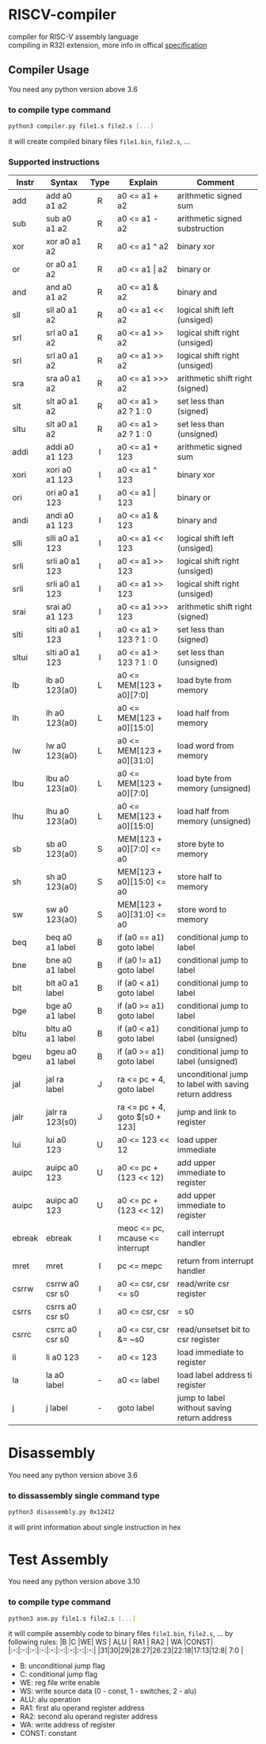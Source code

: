 # RISCV-compiler
compiler for RISC-V assembly language \
compiling in R32I extension, more info in offical [specification][SPEC]

## Compiler Usage

You need any python version above 3.6
### to compile type command
```bash
python3 compiler.py file1.s file2.s [...]
```
it will create compiled binary files `file1.bin`, `file2.s`, ...
### Supported instructions
| Instr	| Syntax			| Type  | Explain					| Comment								|
| ----- | -----------------	|:-----:| ------------------------- | --------------------------------- 	|
| add	| add a0 a1 a2		| R		| a0 <= a1 + a2				| arithmetic signed sum					|
| sub	| sub a0 a1 a2		| R		| a0 <= a1 - a2				| arithmetic signed substruction		|
| xor	| xor a0 a1 a2		| R		| a0 <= a1 ^ a2				| binary xor							|
| or	| or a0 a1 a2		| R		| a0 <= a1 \| a2			| binary or								|
| and	| and a0 a1 a2		| R		| a0 <= a1 & a2				| binary and							|
| sll	| sll a0 a1 a2		| R		| a0 <= a1 << a2			| logical shift left (unsiged)			|
| srl	| srl a0 a1 a2		| R		| a0 <= a1 >> a2			| logical shift right (unsiged)			|
| srl	| srl a0 a1 a2		| R		| a0 <= a1 >> a2			| logical shift right (unsiged)			|
| sra	| sra a0 a1 a2		| R		| a0 <= a1 >>> a2			| arithmetic shift right (signed)		|
| slt	| slt a0 a1 a2		| R		| a0 <= a1 > a2 ? 1 : 0		| set less than (signed)				|
| sltu	| slt a0 a1 a2		| R		| a0 <= a1 > a2 ? 1 : 0		| set less than (unsigned)				|
| addi	| addi a0 a1 123	| I		| a0 <= a1 + 123			| arithmetic signed sum					|
| xori	| xori a0 a1 123	| I		| a0 <= a1 ^ 123			| binary xor							|
| ori	| ori a0 a1 123		| I		| a0 <= a1 \| 123			| binary or								|
| andi	| andi a0 a1 123	| I		| a0 <= a1 & 123			| binary and							|
| slli	| slli a0 a1 123	| I		| a0 <= a1 << 123			| logical shift left (unsiged)			|
| srli	| srli a0 a1 123	| I		| a0 <= a1 >> 123			| logical shift right (unsiged)			|
| srli	| srli a0 a1 123	| I		| a0 <= a1 >> 123			| logical shift right (unsiged)			|
| srai	| srai a0 a1 123	| I		| a0 <= a1 >>> 123			| arithmetic shift right (signed)		|
| slti	| slti a0 a1 123	| I		| a0 <= a1 > 123 ? 1 : 0	| set less than (signed)				|
| sltui	| slti a0 a1 123	| I		| a0 <= a1 > 123 ? 1 : 0	| set less than (unsigned)				|
| lb	| lb a0 123(a0)		| L		| a0 <= MEM[123 + a0][7:0]	| load byte from memory					|
| lh	| lh a0 123(a0)		| L		| a0 <= MEM[123 + a0][15:0]	| load half from memory					|
| lw	| lw a0 123(a0)		| L		| a0 <= MEM[123 + a0][31:0]	| load word from memory					|
| lbu	| lbu a0 123(a0)	| L		| a0 <= MEM[123 + a0][7:0]	| load byte from memory (unsigned)		|
| lhu	| lhu a0 123(a0)	| L		| a0 <= MEM[123 + a0][15:0]	| load half from memory	(unsigned)		|
| sb	| sb a0 123(a0)		| S		| MEM[123 + a0][7:0] <= a0	| store byte to memory					|
| sh	| sh a0 123(a0)		| S		| MEM[123 + a0][15:0] <= a0	| store half to memory					|
| sw	| sw a0 123(a0)		| S		| MEM[123 + a0][31:0] <= a0	| store word to memory					|
| beq	| beq a0 a1 label	| B		| if (a0 == a1) goto label	| conditional jump to label				|
| bne	| bne a0 a1 label	| B		| if (a0 != a1) goto label	| conditional jump to label				|
| blt	| blt a0 a1 label	| B		| if (a0 < a1) goto label	| conditional jump to label				|
| bge	| bge a0 a1 label	| B		| if (a0 >= a1) goto label	| conditional jump to label				|
| bltu	| bltu a0 a1 label	| B		| if (a0 < a1) goto label	| conditional jump to label (unsigned)	|
| bgeu	| bgeu a0 a1 label	| B		| if (a0 >= a1) goto label	| conditional jump to label (unsigned)	|
| jal	| jal ra label		| J		| ra <= pc + 4, goto label	| unconditional jump to label with saving return address	|
| jalr	| jalr ra 123(s0)	| J		| ra <= pc + 4, goto $\[s0 + 123\]	| jump and link to register		|
| lui	| lui a0 123		| U		| a0 <= 123 << 12			| load upper immediate					|
| auipc	| auipc a0 123		| U		| a0 <= pc + (123 << 12)	| add upper immediate to register		|
| auipc	| auipc a0 123		| U		| a0 <= pc + (123 << 12)	| add upper immediate to register		|
| ebreak| ebreak			| I		| meoc <= pc, mcause <= interrupt	| call interrupt handler		|
| mret	| mret				| I		| pc <= mepc				| return from interrupt handler			|
| csrrw	| csrrw a0 csr s0	| I		| a0 <= csr, csr <= s0		| read/write csr register				|
| csrrs	| csrrs a0 csr s0	| I		| a0 <= csr, csr |= s0		| read/set bit to csr register			|
| csrrc	| csrrc a0 csr s0	| I		| a0 <= csr, csr &= ~s0		| read/unsetset bit to csr register		|
| li	| li a0 123			| -		| a0 <= 123					| load immediate to register			|
| la	| la a0 label		| -		| a0 <= label				| load label address ti register		|
| j		| j label			| -		| goto label				| jump to label without saving return address	|

# Disassembly

You need any python version above 3.6
### to dissassembly single command type
```bash
python3 disassembly.py 0x12412
````
it will print information about single instruction in hex

# Test Assembly

You need any python version above 3.10
### to compile type command
```bash
python3 asm.py file1.s file2.s [...]
````
it will compile assembly code to binary files `file1.bin`, `file2.s`, ... by following rules:
|B |C |WE| WS  | ALU | RA1 | RA2 | WA |CONST|
|:-:|:-:|:-:|:-:|:-:|:-:|:-:|:-:|:-:|
|31|30|29|28:27|26:23|22:18|17:13|12:8| 7:0 |
- B: unconditional jump flag
- C: conditional jump flag
- WE: reg file write enable
- WS: write source data (0 - const, 1 - switches, 2 - alu)
- ALU: alu operation
- RA1: first alu operand register address
- RA2: second alu operand register address
- WA: write address of register
- CONST: constant


[SPEC]: https://raw.githubusercontent.com/tlucanti/RISCV-compiler/master/riscv-spec.pdf
